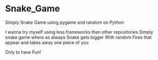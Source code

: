 # Snake_Game
Simply Snake Game using pygame and random on Python

I wanna try myself using less frameworks than other repositories
Simply snake game where as always Snake gets bigger
With random Fires that appear and takes away one piece of you

Only to have Fun!
